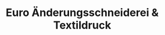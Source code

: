 ---
title: "Euro Änderungsschneiderei & Textildruck"
url: /hamburg/euro-aenderungsschneiderei-und-textildruck/
shop: Allgemein
---
